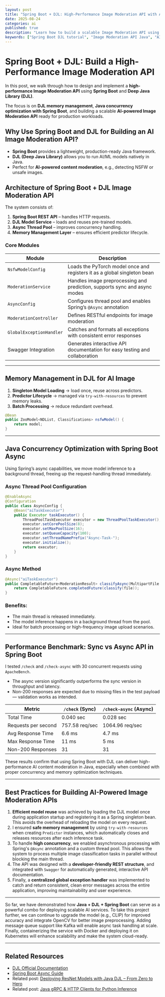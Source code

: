 ```yaml
---
layout: post
title: "Spring Boot + DJL: High-Performance Image Moderation API with AI & Java Concurrency"
date: 2025-08-24
categories: ai
published: true
description: "Learn how to build a scalable Image Moderation API using Spring Boot and DJL (Deep Java Library). Covers model loading, memory management, async concurrency, and production deployment."
keywords: ["Spring Boot DJL tutorial", "Image Moderation API Java", "AI content moderation Spring Boot", "Deep Java Library DJL", "Java concurrency optimization", "Spring Boot AI API"]
---
```


# Spring Boot + DJL: Build a High-Performance Image Moderation API
In this post, we walk through how to design and implement a **high-performance Image Moderation API** using **Spring Boot** and **Deep Java Library (DJL)**. 

The focus is on **DJL memory management**, **Java concurrency optimization with Spring Boot**, and building a scalable **AI-powered Image Moderation API** ready for production workloads.

## Why Use Spring Boot and DJL for Building an AI Image Moderation API?
- **Spring Boot** provides a lightweight, production-ready Java framework.
- **DJL (Deep Java Library)** allows you to run AI/ML models natively in Java.
- Perfect for **AI-powered content moderation**, e.g., detecting NSFW or unsafe images.

## Architecture of Spring Boot + DJL Image Moderation API
The system consists of:
1. **Spring Boot REST API** – handles HTTP requests.
2. **DJL Model Service** – loads and reuses pre-trained models.
3. **Async Thread Pool** – improves concurrency handling.
4. **Memory Management Layer** – ensures efficient predictor lifecycle.

### Core Modules

| Module                     | Description                                                                 |
|----------------------------|-----------------------------------------------------------------------------|
| `NsfwModelConfig`          | Loads the PyTorch model once and registers it as a global singleton bean    |
| `ModerationService`        | Handles image preprocessing and prediction, supports sync and async modes   |
| `AsyncConfig`              | Configures thread pool and enables Spring’s `@Async` annotation              |
| `ModerationController`     | Defines RESTful endpoints for image moderation                              |
| `GlobalExceptionHandler`   | Catches and formats all exceptions with consistent error responses           |
| Swagger Integration        | Generates interactive API documentation for easy testing and collaboration  |

---

## Memory Management in DJL for AI Image
1. **Singleton Model Loading** → load once, reuse across predictors. 
2. **Predictor Lifecycle** → managed via `try-with-resources` to prevent memory leaks. 
3. **Batch Processing** → reduce redundant overhead.

```java
@Bean
public ZooModel<NDList, Classifications> nsfwModel() {
    return model;
}
```

---

## Java Concurrency Optimization with Spring Boot Async

Using Spring’s async capabilities, we move model inference to a background thread, freeing up the request-handling thread immediately.

### Async Thread Pool Configuration

```java
@EnableAsync
@Configuration
public class AsyncConfig {
    @Bean("aiTaskExecutor")
    public Executor taskExecutor() {
        ThreadPoolTaskExecutor executor = new ThreadPoolTaskExecutor();
        executor.setCorePoolSize(8);
        executor.setMaxPoolSize(16);
        executor.setQueueCapacity(100);
        executor.setThreadNamePrefix("Async-Task-");
        executor.initialize();
        return executor;
    }
}
```

### Async Method

```java
@Async("aiTaskExecutor")
public CompletableFuture<ModerationResult> classifyAsync(MultipartFile file) {
    return CompletableFuture.completedFuture(classify(file));
}
```

### Benefits:
- The main thread is released immediately.
- The model inference happens in a background thread from the pool.
- Ideal for batch processing or high-frequency image upload scenarios.

---

## Performance Benchmark: Sync vs Async API in Spring Boot
I tested `/check` and `/check-async` with 30 concurrent requests using `ApacheBench`.

- The async version significantly outperforms the sync version in throughput and latency.
- Non-200 responses are expected due to missing files in the test payload — validation works as intended.

| Metric                 | `/check` (Sync)     | `/check-async` (Async) |
|------------------------|---------------------|--------------------------|
| Total Time             | 0.040 sec           | 0.028 sec                |
| Requests per second    | 757.58 req/sec      | 1064.96 req/sec          |
| Avg Response Time      | 6.6 ms              | 4.7 ms                   |
| Max Response Time      | 11 ms               | 5 ms                     |
| Non-200 Responses      | 31                  | 31                       |

These results confirm that using Spring Boot with DJL can deliver high-performance AI content moderation in Java, especially when combined with proper concurrency and memory optimization techniques.

---

## Best Practices for Building AI-Powered Image Moderation APIs

1. **Efficient model reuse** was achieved by loading the DJL model once during application startup and registering it as a Spring singleton bean. This avoids the overhead of reloading the model on every request.
2. I ensured **safe memory management** by using `try-with-resources` when creating `Predictor` instances, which automatically closes and releases resources after each inference task.
3. To handle **high concurrency**, we enabled asynchronous processing with Spring's `@Async` annotation and a custom thread pool. This allows the system to process multiple image classification tasks in parallel without blocking the main thread.
4. The API was designed with a **developer-friendly REST structure**, and integrated with `Swagger` for automatically generated, interactive API documentation.
5. Finally, a **centralized global exception handler** was implemented to catch and return consistent, clean error messages across the entire application, improving maintainability and user experience.

---

So far, we have demonstrated how **Java + DJL + Spring Boot** can serve as a powerful combo for deploying scalable AI services. To take this project further, we can continue to upgrade the model (e.g., CLIP) for improved accuracy and integrate OpenCV for better image preprocessing. Adding message queue support like Kafka will enable async task handling at scale. Finally, containerizing the service with Docker and deploying it on Kubernetes will enhance scalability and make the system cloud-ready.

---

## Related Resources
- [DJL Official Documentation](https://docs.djl.ai/)
- [Spring Boot Async Guide](https://spring.io/guides/gs/async-method/)
- Related post: [Deploying ResNet Models with Java DJL – From Zero to Hero](/ai/2025/08/14/deploy-resnet-java-djl-tutorial.html)
- Related post: [Java gRPC & HTTP Clients for Python Inference](/ai/2025/08/18/java-grpc-http-clients-python-inference.html)
